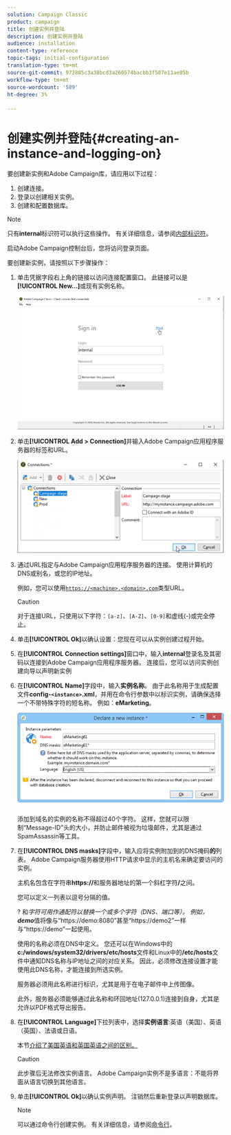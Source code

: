 ```yaml
---
solution: Campaign Classic
product: campaign
title: 创建实例并登陆
description: 创建实例并登陆
audience: installation
content-type: reference
topic-tags: initial-configuration
translation-type: tm+mt
source-git-commit: 972885c3a38bcd3a260574bacbb3f507e11ae05b
workflow-type: tm+mt
source-wordcount: '589'
ht-degree: 3%

---
```



# 创建实例并登陆{#creating-an-instance-and-logging-on}

要创建新实例和Adobe Campaign库，请应用以下过程：

1. 创建连接。
1. 登录以创建相关实例。
1. 创建和配置数据库。

>[!NOTE]
>
>只有&#x200B;**internal**&#x200B;标识符可以执行这些操作。 有关详细信息，请参阅[内部标识符](../../installation/using/campaign-server-configuration.md#internal-identifier)。

启动Adobe Campaign控制台后，您将访问登录页面。

要创建新实例，请按照以下步骤操作：

1. 单击凭据字段右上角的链接以访问连接配置窗口。 此链接可以是&#x200B;**[!UICONTROL New...]**&#x200B;或现有实例名称。

   ![](assets/s_ncs_install_define_connection_01.png)

1. 单击&#x200B;**[!UICONTROL Add > Connection]**&#x200B;并输入Adobe Campaign应用程序服务器的标签和URL。

   ![](assets/s_ncs_install_define_connection_02.png)

1. 通过URL指定与Adobe Campaign应用程序服务器的连接。 使用计算机的DNS或别名，或您的IP地址。

   例如，您可以使用[`https://<machine>.<domain>.com`](https://myserver.adobe.com)类型URL。

   >[!CAUTION]
   >
   >对于连接URL，只使用以下字符：`[a-z]`、`[A-Z]`、`[0-9]`和虚线(-)或完全停止。

1. 单击&#x200B;**[!UICONTROL Ok]**&#x200B;以确认设置：您现在可以从实例创建过程开始。
1. 在&#x200B;**[!UICONTROL Connection settings]**&#x200B;窗口中，输入&#x200B;**internal**&#x200B;登录名及其密码以连接到Adobe Campaign应用程序服务器。 连接后，您可以访问实例创建向导以声明新实例
1. 在&#x200B;**[!UICONTROL Name]**&#x200B;字段中，输入&#x200B;**实例名称**。 由于此名称用于生成配置文件&#x200B;**config-`<instance>`.xml**，并用在命令行参数中以标识实例，请确保选择一个不带特殊字符的短名称。 例如：**eMarketing**。

   ![](assets/s_ncs_install_create_instance.png)

   添加到域名的实例的名称不得超过40个字符。 这样，您就可以限制“Message-ID”头的大小，并防止邮件被视为垃圾邮件，尤其是通过SpamAssassin等工具。

1. 在&#x200B;**[!UICONTROL DNS masks]**&#x200B;字段中，输入应将实例附加到的DNS掩码&#x200B;**的**&#x200B;列表。 Adobe Campaign服务器使用HTTP请求中显示的主机名来确定要访问的实例。

   主机名包含在字符串&#x200B;**https://**&#x200B;和服务器地址的第一个斜杠字符&#x200B;**/**&#x200B;之间。

   您可以定义一列表以逗号分隔的值。

   ? 和*字符可用作通配符以替换一个或多个字符（DNS、端口等）。 例如，**demo***&#x200B;值将像与“https://demo:8080”甚至“https://demo2”一样与“https://demo”一起使用。

   使用的名称必须在DNS中定义。 您还可以在Windows中的&#x200B;**c:/windows/system32/drivers/etc/hosts**&#x200B;文件和Linux中的&#x200B;**/etc/hosts**&#x200B;文件中通知DNS名称与IP地址之间的对应关系。 因此，必须修改连接设置才能使用此DNS名称，才能连接到所选实例。

   服务器必须用此名称进行标识，尤其是用于在电子邮件中上传图像。

   此外，服务器必须能够通过此名称和环回地址(127.0.0.1)连接到自身，尤其是允许以PDF格式导出报告。

1. 在&#x200B;**[!UICONTROL Language]**&#x200B;下拉列表中，选择&#x200B;**实例语言**:英语（美国）、英语（英国）、法语或日语。

   本节[介绍了美国英语和英国英语之间的区别。](../../platform/using/adobe-campaign-workspace.md#date-and-time)

   >[!CAUTION]
   >
   >此步骤后无法修改实例语言。 Adobe Campaign实例不是多语言：不能将界面从语言切换到其他语言。

1. 单击&#x200B;**[!UICONTROL Ok]**&#x200B;以确认实例声明。 注销然后重新登录以声明数据库。

   >[!NOTE]
   >
   >可以通过命令行创建实例。 有关详细信息，请参阅[命令行](../../installation/using/command-lines.md)。

